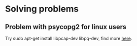 # Solving problems

## Problem with psycopg2 for linux users
Try sudo apt-get install libpcap-dev libpq-dev, find more [here](https://github.com/facebook/prophet/issues/418).